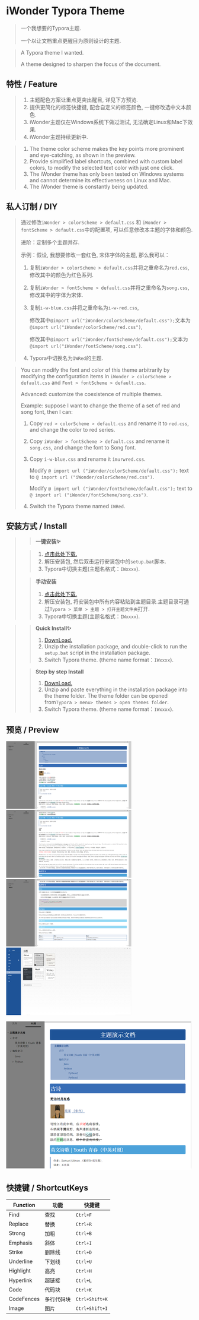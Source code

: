 # iWonder Typora Theme

> 一个我想要的Typora主题.
>
> 一个以让文档重点更醒目为原则设计的主题.

> A Typora theme I wanted.
>
> A theme designed to sharpen the focus of the document.

## 特性 / Feature

> 1. 主题配色方案让重点更突出醒目, 详见下方预览.
> 2. 提供更简化的标签快捷键, 配合自定义的标签颜色, 一键修改选中文本颜色.
> 3. iWonder主题仅在Windows系统下做过测试, 无法确定Linux和Mac下效果.
> 4. iWonder主题持续更新中.

> 1. The theme color scheme makes the key points more prominent and eye-catching, as shown in the preview.
> 2. Provide simplified label shortcuts, combined with custom label colors, to modify the selected text color with just one click.
> 3. The iWonder theme has only been tested on Windows systems and cannot determine its effectiveness on Linux and Mac.
> 4. The iWonder theme is constantly being updated.

## 私人订制 / DIY

> 通过修改`iWonder > colorScheme > default.css` 和 `iWonder > fontScheme > default.css`中的配置项, 可以任意修改本主题的字体和颜色.
>
> 进阶：定制多个主题并存.
>
> 示例：假设, 我想要修改一套红色, 宋体字体的主题, 那么我可以：
>
> 1. 复制`iWonder > colorScheme > default.css`并将之重命名为`red.css`, 修改其中的颜色为红色系列.
>
> 2. 复制`iWonder > fontScheme > default.css`并将之重命名为`song.css`, 修改其中的字体为宋体.
>
> 3. 复制`i-w-blue.css`并将之重命名为`i-w-red.css`,
>
>    修改其中`@import url("iWonder/colorScheme/default.css");`文本为`@import url("iWonder/colorScheme/red.css")`,
>
>    修改其中`@import url("iWonder/fontScheme/default.css");`文本为`@import url("iWonder/fontScheme/song.css")`.
>
> 4. Typora中切换名为`IWRed`的主题.

> You can modify the font and color of this theme arbitrarily by modifying the configuration items in `iWonder > colorScheme > default.css` and `Font > fontScheme > default.css`.
>
> Advanced: customize the coexistence of multiple themes.
>
> Example: suppose I want to change the theme of a set of red and song font, then I can:
>
> 1. Copy `red > colorScheme > default.css` and rename it to `red.css`, and change the color to red series.
>
> 2. Copy `iWonder > fontScheme > default.css` and rename it `song.css`, and change the font to Song font.
>
> 3. Copy `i-w-blue.css` and rename it `imurwred.css`.
>
>    Modify `@ import url ("iWonder/colorScheme/default.css");` text to `@ import url ("iWonder/colorScheme/red.css")`.
>
>    Modify `@ import url ("iWonder/fontScheme/default.css");` text to `@ import url ("iWonder/fontScheme/song.css")`.
>
> 4. Switch the Typora theme named `IWRed`.

## 安装方式 / Install

>> **一键安装✨**
>
>> 1. [点击此处下载.](https://github.com/ReidLv/theme.typora.iWonder/releases/latest)
>> 2. 解压安装包, 然后双击运行安装包中的`setup.bat`脚本.
>> 3. Typora中切换主题(主题名格式：`IWxxxx`).
>
>> **手动安装**
>>
>> 1. [点击此处下载.](https://github.com/ReidLv/theme.typora.iWonder/releases/latest)
>> 2. 解压安装包, 将安装包中所有内容粘贴到主题目录.主题目录可通过`Typora > 菜单 > 主题 > 打开主题文件夹`打开.
>> 3. Typora中切换主题(主题名格式：`IWxxxx`).
>

> >**Quick Install✨**
> >
> >1. [DownLoad.](https://github.com/ReidLv/theme.typora.iWonder/releases/latest)
> >2. Unzip the installation package, and double-click to run the `setup.bat` script in the installation package.
> >3. Switch Typora theme. (theme name format：`IWxxxx`).
>
> > **Step by step Install**
> >
> > 1. [DownLoad.](https://github.com/ReidLv/theme.typora.iWonder/releases/latest)
> > 2. Unzip and paste everything in the installation package into the theme folder. The theme folder can be opened from`Typora > menu> themes > open themes folder`.
> > 3. Switch Typora theme. (theme name format：`IWxxxx`).

## 预览 / Preview

<img src="ref/demo-img-01.png" alt="demo-img-01" style="zoom: 33%;" />

<img src="ref/demo-img-02.png" alt="demo-img-02" style="zoom:33%;" />

<img src="ref/demo-img-03.png" alt="demo-img-03" style="zoom:33%;" />

<img src="ref/demo-img-04.png" alt="demo-img-04" style="zoom:33%;" />

![缩略图](ref/iWonder.png)

## 快捷键 / ShortcutKeys

| Function   | 功能       | 快捷键         |
| ---------- | ---------- | -------------- |
| Find       | 查找       | `Ctrl+F`       |
| Replace    | 替换       | `Ctrl+R`       |
| Strong     | 加粗       | `Ctrl+B`       |
| Emphasis   | 斜体       | `Ctrl+I`       |
| Strike     | 删除线     | `Ctrl+D`       |
| Underline  | 下划线     | `Ctrl+U`       |
| Highlight  | 高亮       | `Ctrl+H`       |
| Hyperlink  | 超链接     | `Ctrl+L`       |
| Code       | 代码块     | `Ctrl+K`       |
| CodeFences | 多行代码块 | `Ctrl+Shift+K` |
| Image      | 图片       | `Ctrl+Shift+I` |

